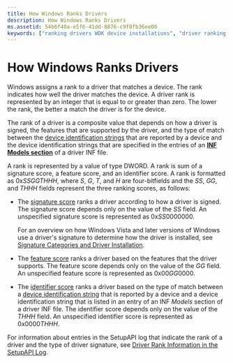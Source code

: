 ```yaml
---
title: How Windows Ranks Drivers
description: How Windows Ranks Drivers
ms.assetid: 54b6f40a-e5f6-41dd-8876-c9f0fb36ee00
keywords: ["ranking drivers WDK device installations", "driver ranking WDK device installations", "driver selections WDK device installations , ranking drivers", "locating drivers for device installation WDK device installations , ranking drivers", "searching for drivers during device installation WDK devi"]
---
```


# How Windows Ranks Drivers


Windows assigns a rank to a driver that matches a device. The rank indicates how well the driver matches the device. A driver rank is represented by an integer that is equal to or greater than zero. The lower the rank, the better a match the driver is for the device.

The rank of a driver is a composite value that depends on how a driver is signed, the features that are supported by the driver, and the type of match between the [device identification strings](device-identification-strings.md) that are reported by a device and the device identification strings that are specified in the entries of an [**INF Models section**](inf-models-section.md) of a driver INF file.

A rank is represented by a value of type DWORD. A rank is sum of a signature score, a feature score, and an identifier score. A rank is formatted as 0x*SSGGTHHH*, where *S*, *G*, *T*, and *H* are four-bitfields and the *SS*, *GG*, and *THHH* fields represent the three ranking scores, as follows:

-   The [signature score](signature-score--windows-vista-and-later-.md) ranks a driver according to how a driver is signed. The signature score depends only on the value of the *SS* field. An unspecified signature score is represented as 0x*SS*0000000.

    For an overview on how Windows Vista and later versions of Windows use a driver's signature to determine how the driver is installed, see [Signature Categories and Driver Installation](signature-categories-and-driver-installation.md).

-   The [feature score](feature-score--windows-vista-and-later-.md) ranks a driver based on the features that the driver supports. The feature score depends only on the value of the *GG* field. An unspecified feature score is represented as 0x00*GG*0000.

-   The [identifier score](identifier-score--windows-vista-and-later-.md) ranks a driver based on the type of match between a [device identification string](device-identification-strings.md) that is reported by a device and a device identification string that is listed in an entry of an INF *Models* section of a driver INF file. The identifier score depends only on the value of the *THHH* field. An unspecified identifier score is represented as 0x0000*THHH*.

For information about entries in the SetupAPI log that indicate the rank of a driver and the type of driver signature, see [Driver Rank Information in the SetupAPI Log](driver-rank-information-in-the-setupapi-log.md).

 

 






